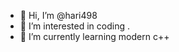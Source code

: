 - 👋 Hi, I’m @hari498
- 👀 I’m interested in coding .
- 🌱 I’m currently learning  modern c++

<!---
hari498/hari498 is a ✨ special ✨ repository because its `README.md` (this file) appears on your GitHub profile.
You can click the Preview link to take a look at your changes.
--->
